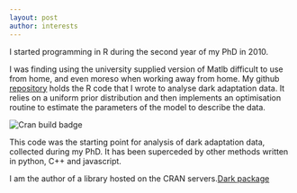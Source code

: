 ```yaml
---
layout: post
author: interests
---
```

I started programming in R during the second year of my PhD in 2010.

I was finding using the university supplied version of Matlb difficult to use from home, and even moreso when working away from home. 
My github<a href="https://github.com/emkayoh" target="_blank"> repository</a> holds the R code that I wrote to analyse dark adaptation data. 
It relies on a uniform prior distribution and then implements an optimisation routine to estimate the parameters of the model to describe the data.
 <p><img src="https://travis-ci.org/emkayoh/Dark.svg?branch=master" alt="Cran build badge"></p> 

 This code was the starting point for analysis of dark adaptation data, collected during my PhD.
It has been superceded by other methods written in python, C++ and javascript.

<p>I am the author of a library hosted on the CRAN servers.<a href="https://CRAN.R-project.org/package=Dark" target="_blank">Dark package</a></p>